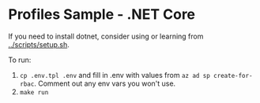 # Profiles Sample - .NET Core

If you need to install dotnet, consider using or learning from [../scripts/setup.sh](../scripts/setup.sh).

To run:

1. `cp .env.tpl .env` and fill in .env with values from `az ad sp
   create-for-rbac`. Comment out any env vars you won't use.
2. `make run`
